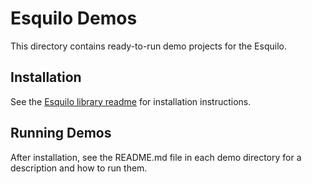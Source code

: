 # Esquilo Demos

This directory contains ready-to-run demo projects for the Esquilo.

## Installation

See the [Esquilo library readme](../README.md) for installation instructions.

## Running Demos

After installation, see the README.md file in each demo directory for a
description and how to run them.



